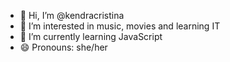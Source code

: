 - 👋 Hi, I’m @kendracristina
- 👀 I’m interested in music, movies and learning IT
- 🌱 I’m currently learning JavaScript 
- 😄 Pronouns: she/her


<!---
kendracristina/kendracristina is a ✨ special ✨ repository because its `README.md` (this file) appears on your GitHub profile.
You can click the Preview link to take a look at your changes.
--->
